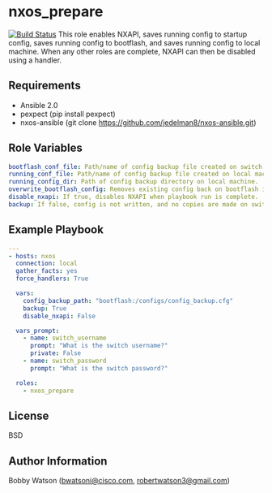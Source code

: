 nxos_prepare
=========
[![Build Status](https://travis-ci.org/robertwatson3/nxos_prepare.svg?branch=master)](https://travis-ci.org/robertwatson3/nxos_prepare)
This role enables NXAPI, saves running config to startup config, saves running config to bootflash, and saves running config to local machine. When any other roles are complete, NXAPI can then be disabled using a handler.

Requirements
------------

- Ansible 2.0
- pexpect (pip install pexpect)
- nxos-ansible (git clone https://github.com/jedelman8/nxos-ansible.git)

Role Variables
--------------
```YAML
bootflash_conf_file: Path/name of config backup file created on switch bootflash.
running_conf_file: Path/name of config backup file created on local machine.
running_config_dir: Path of config backup directory on local machine.
overwrite_bootflash_config: Removes existing config back on bootflash if true.
disable_nxapi: If true, disables NXAPI when playbook run is complete.
backup: If false, config is not written, and no copies are made on switch or local machine. 
```

Example Playbook
----------------
```YAML
---
- hosts: nxos
  connection: local
  gather_facts: yes
  force_handlers: True

  vars:
    config_backup_path: "bootflash:/configs/config_backup.cfg"
    backup: True
    disable_nxapi: False

  vars_prompt:
    - name: switch_username
      prompt: "What is the switch username?"
      private: False
    - name: switch_password
      prompt: "What is the switch password?"

  roles:
    - nxos_prepare
```
License
-------

BSD

Author Information
------------------

Bobby Watson (bwatsoni@cisco.com, robertwatson3@gmail.com)
